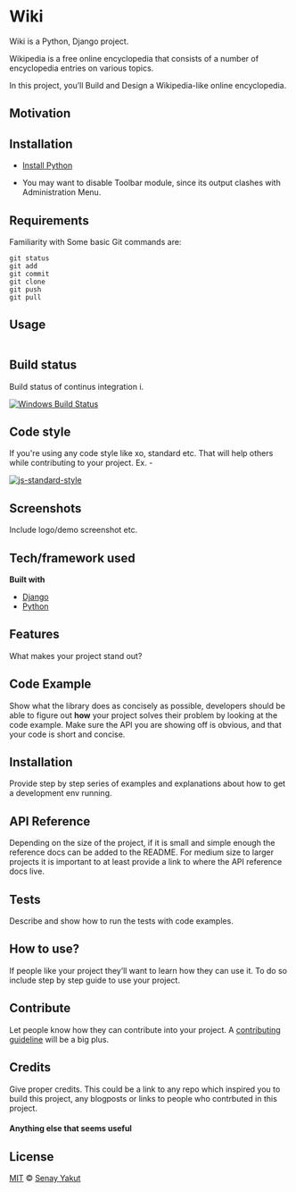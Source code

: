 # Wiki

Wiki is a Python, Django project.

Wikipedia is a free online encyclopedia that consists of a number of encyclopedia entries on various topics.

In this project, you’ll Build and Design a Wikipedia-like online encyclopedia.

## Motivation


## Installation

* [Install Python](https://www.python.org/downloads/)

 * You may want to disable Toolbar module, since its output clashes with
   Administration Menu.

## Requirements

Familiarity with Some basic Git commands are:
```
git status
git add
git commit
git clone 
git push
git pull

```


## Usage
```python

```

## Build status
Build status of continus integration i.

[![Windows Build Status](https://ci.appveyor.com/api/projects/status/github/akashnimare/foco?branch=master&svg=true)](https://ci.appveyor.com/project/akashnimare/foco/branch/master)

## Code style
If you're using any code style like xo, standard etc. That will help others while contributing to your project. Ex. -

[![js-standard-style](https://img.shields.io/badge/code%20style-standard-brightgreen.svg?style=flat)](https://www.python.org/dev/peps/pep-0008/)
 
## Screenshots
Include logo/demo screenshot etc.

## Tech/framework used

<b>Built with</b>
- [Django](https://www.djangoproject.com/)
- [Python](https://www.python.org/)

## Features
What makes your project stand out?

## Code Example
Show what the library does as concisely as possible, developers should be able to figure out **how** your project solves their problem by looking at the code example. Make sure the API you are showing off is obvious, and that your code is short and concise.

## Installation
Provide step by step series of examples and explanations about how to get a development env running.

## API Reference

Depending on the size of the project, if it is small and simple enough the reference docs can be added to the README. For medium size to larger projects it is important to at least provide a link to where the API reference docs live.

## Tests
Describe and show how to run the tests with code examples.

## How to use?
If people like your project they’ll want to learn how they can use it. To do so include step by step guide to use your project.

## Contribute

Let people know how they can contribute into your project. A [contributing guideline](https://github.com/zulip/zulip-electron/blob/master/CONTRIBUTING.md) will be a big plus.

## Credits
Give proper credits. This could be a link to any repo which inspired you to build this project, any blogposts or links to people who contrbuted in this project. 

#### Anything else that seems useful

## License
[MIT](https://choosealicense.com/licenses/mit/) © [Senay Yakut](https://github.com/SenayYakut/wiki)
